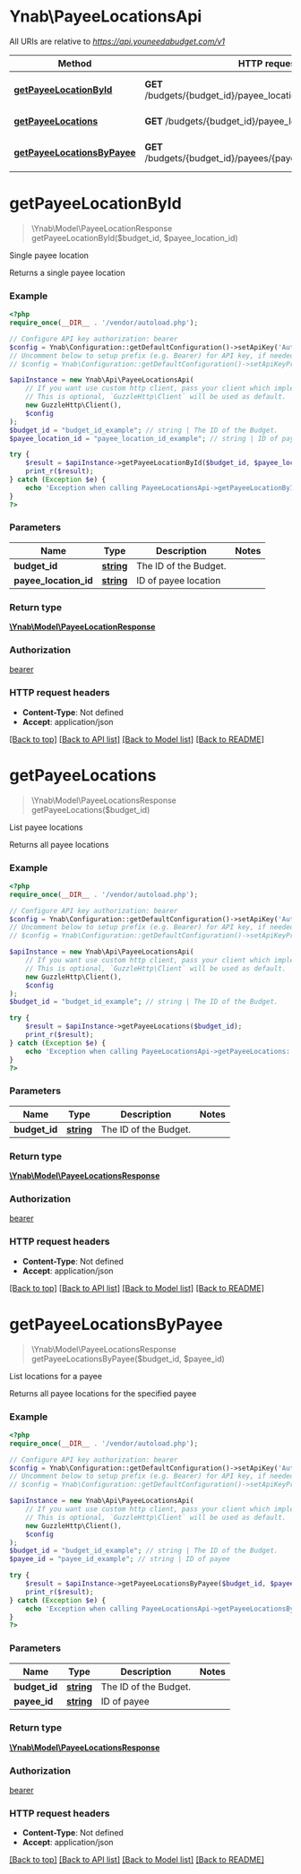 # Ynab\PayeeLocationsApi

All URIs are relative to *https://api.youneedabudget.com/v1*

Method | HTTP request | Description
------------- | ------------- | -------------
[**getPayeeLocationById**](PayeeLocationsApi.md#getPayeeLocationById) | **GET** /budgets/{budget_id}/payee_locations/{payee_location_id} | Single payee location
[**getPayeeLocations**](PayeeLocationsApi.md#getPayeeLocations) | **GET** /budgets/{budget_id}/payee_locations | List payee locations
[**getPayeeLocationsByPayee**](PayeeLocationsApi.md#getPayeeLocationsByPayee) | **GET** /budgets/{budget_id}/payees/{payee_id}/payee_locations | List locations for a payee


# **getPayeeLocationById**
> \Ynab\Model\PayeeLocationResponse getPayeeLocationById($budget_id, $payee_location_id)

Single payee location

Returns a single payee location

### Example
```php
<?php
require_once(__DIR__ . '/vendor/autoload.php');

// Configure API key authorization: bearer
$config = Ynab\Configuration::getDefaultConfiguration()->setApiKey('Authorization', 'YOUR_API_KEY');
// Uncomment below to setup prefix (e.g. Bearer) for API key, if needed
// $config = Ynab\Configuration::getDefaultConfiguration()->setApiKeyPrefix('Authorization', 'Bearer');

$apiInstance = new Ynab\Api\PayeeLocationsApi(
    // If you want use custom http client, pass your client which implements `GuzzleHttp\ClientInterface`.
    // This is optional, `GuzzleHttp\Client` will be used as default.
    new GuzzleHttp\Client(),
    $config
);
$budget_id = "budget_id_example"; // string | The ID of the Budget.
$payee_location_id = "payee_location_id_example"; // string | ID of payee location

try {
    $result = $apiInstance->getPayeeLocationById($budget_id, $payee_location_id);
    print_r($result);
} catch (Exception $e) {
    echo 'Exception when calling PayeeLocationsApi->getPayeeLocationById: ', $e->getMessage(), PHP_EOL;
}
?>
```

### Parameters

Name | Type | Description  | Notes
------------- | ------------- | ------------- | -------------
 **budget_id** | [**string**](../Model/.md)| The ID of the Budget. |
 **payee_location_id** | [**string**](../Model/.md)| ID of payee location |

### Return type

[**\Ynab\Model\PayeeLocationResponse**](../Model/PayeeLocationResponse.md)

### Authorization

[bearer](../../README.md#bearer)

### HTTP request headers

 - **Content-Type**: Not defined
 - **Accept**: application/json

[[Back to top]](#) [[Back to API list]](../../README.md#documentation-for-api-endpoints) [[Back to Model list]](../../README.md#documentation-for-models) [[Back to README]](../../README.md)

# **getPayeeLocations**
> \Ynab\Model\PayeeLocationsResponse getPayeeLocations($budget_id)

List payee locations

Returns all payee locations

### Example
```php
<?php
require_once(__DIR__ . '/vendor/autoload.php');

// Configure API key authorization: bearer
$config = Ynab\Configuration::getDefaultConfiguration()->setApiKey('Authorization', 'YOUR_API_KEY');
// Uncomment below to setup prefix (e.g. Bearer) for API key, if needed
// $config = Ynab\Configuration::getDefaultConfiguration()->setApiKeyPrefix('Authorization', 'Bearer');

$apiInstance = new Ynab\Api\PayeeLocationsApi(
    // If you want use custom http client, pass your client which implements `GuzzleHttp\ClientInterface`.
    // This is optional, `GuzzleHttp\Client` will be used as default.
    new GuzzleHttp\Client(),
    $config
);
$budget_id = "budget_id_example"; // string | The ID of the Budget.

try {
    $result = $apiInstance->getPayeeLocations($budget_id);
    print_r($result);
} catch (Exception $e) {
    echo 'Exception when calling PayeeLocationsApi->getPayeeLocations: ', $e->getMessage(), PHP_EOL;
}
?>
```

### Parameters

Name | Type | Description  | Notes
------------- | ------------- | ------------- | -------------
 **budget_id** | [**string**](../Model/.md)| The ID of the Budget. |

### Return type

[**\Ynab\Model\PayeeLocationsResponse**](../Model/PayeeLocationsResponse.md)

### Authorization

[bearer](../../README.md#bearer)

### HTTP request headers

 - **Content-Type**: Not defined
 - **Accept**: application/json

[[Back to top]](#) [[Back to API list]](../../README.md#documentation-for-api-endpoints) [[Back to Model list]](../../README.md#documentation-for-models) [[Back to README]](../../README.md)

# **getPayeeLocationsByPayee**
> \Ynab\Model\PayeeLocationsResponse getPayeeLocationsByPayee($budget_id, $payee_id)

List locations for a payee

Returns all payee locations for the specified payee

### Example
```php
<?php
require_once(__DIR__ . '/vendor/autoload.php');

// Configure API key authorization: bearer
$config = Ynab\Configuration::getDefaultConfiguration()->setApiKey('Authorization', 'YOUR_API_KEY');
// Uncomment below to setup prefix (e.g. Bearer) for API key, if needed
// $config = Ynab\Configuration::getDefaultConfiguration()->setApiKeyPrefix('Authorization', 'Bearer');

$apiInstance = new Ynab\Api\PayeeLocationsApi(
    // If you want use custom http client, pass your client which implements `GuzzleHttp\ClientInterface`.
    // This is optional, `GuzzleHttp\Client` will be used as default.
    new GuzzleHttp\Client(),
    $config
);
$budget_id = "budget_id_example"; // string | The ID of the Budget.
$payee_id = "payee_id_example"; // string | ID of payee

try {
    $result = $apiInstance->getPayeeLocationsByPayee($budget_id, $payee_id);
    print_r($result);
} catch (Exception $e) {
    echo 'Exception when calling PayeeLocationsApi->getPayeeLocationsByPayee: ', $e->getMessage(), PHP_EOL;
}
?>
```

### Parameters

Name | Type | Description  | Notes
------------- | ------------- | ------------- | -------------
 **budget_id** | [**string**](../Model/.md)| The ID of the Budget. |
 **payee_id** | [**string**](../Model/.md)| ID of payee |

### Return type

[**\Ynab\Model\PayeeLocationsResponse**](../Model/PayeeLocationsResponse.md)

### Authorization

[bearer](../../README.md#bearer)

### HTTP request headers

 - **Content-Type**: Not defined
 - **Accept**: application/json

[[Back to top]](#) [[Back to API list]](../../README.md#documentation-for-api-endpoints) [[Back to Model list]](../../README.md#documentation-for-models) [[Back to README]](../../README.md)

